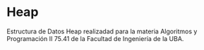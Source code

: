 # Heap
Estructura de Datos Heap realizadad para la materia Algoritmos y Programación II 75.41 de la Facultad de Ingeniería de la UBA.
